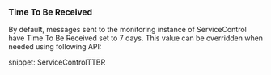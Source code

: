 ### Time To Be Received

By default, messages sent to the monitoring instance of ServiceControl have Time To Be Received set to 7 days. This value can be overridden when needed using following API:

snippet: ServiceControlTTBR
